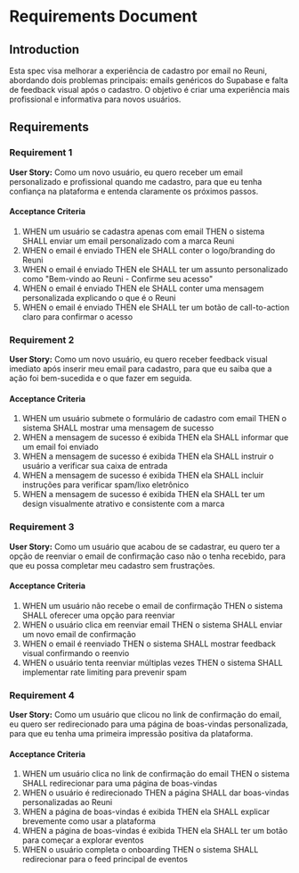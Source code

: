 # Requirements Document

## Introduction

Esta spec visa melhorar a experiência de cadastro por email no Reuni, abordando dois problemas principais: emails genéricos do Supabase e falta de feedback visual após o cadastro. O objetivo é criar uma experiência mais profissional e informativa para novos usuários.

## Requirements

### Requirement 1

**User Story:** Como um novo usuário, eu quero receber um email personalizado e profissional quando me cadastro, para que eu tenha confiança na plataforma e entenda claramente os próximos passos.

#### Acceptance Criteria

1. WHEN um usuário se cadastra apenas com email THEN o sistema SHALL enviar um email personalizado com a marca Reuni
2. WHEN o email é enviado THEN ele SHALL conter o logo/branding do Reuni
3. WHEN o email é enviado THEN ele SHALL ter um assunto personalizado como "Bem-vindo ao Reuni - Confirme seu acesso"
4. WHEN o email é enviado THEN ele SHALL conter uma mensagem personalizada explicando o que é o Reuni
5. WHEN o email é enviado THEN ele SHALL ter um botão de call-to-action claro para confirmar o acesso

### Requirement 2

**User Story:** Como um novo usuário, eu quero receber feedback visual imediato após inserir meu email para cadastro, para que eu saiba que a ação foi bem-sucedida e o que fazer em seguida.

#### Acceptance Criteria

1. WHEN um usuário submete o formulário de cadastro com email THEN o sistema SHALL mostrar uma mensagem de sucesso
2. WHEN a mensagem de sucesso é exibida THEN ela SHALL informar que um email foi enviado
3. WHEN a mensagem de sucesso é exibida THEN ela SHALL instruir o usuário a verificar sua caixa de entrada
4. WHEN a mensagem de sucesso é exibida THEN ela SHALL incluir instruções para verificar spam/lixo eletrônico
5. WHEN a mensagem de sucesso é exibida THEN ela SHALL ter um design visualmente atrativo e consistente com a marca

### Requirement 3

**User Story:** Como um usuário que acabou de se cadastrar, eu quero ter a opção de reenviar o email de confirmação caso não o tenha recebido, para que eu possa completar meu cadastro sem frustrações.

#### Acceptance Criteria

1. WHEN um usuário não recebe o email de confirmação THEN o sistema SHALL oferecer uma opção para reenviar
2. WHEN o usuário clica em reenviar email THEN o sistema SHALL enviar um novo email de confirmação
3. WHEN o email é reenviado THEN o sistema SHALL mostrar feedback visual confirmando o reenvio
4. WHEN o usuário tenta reenviar múltiplas vezes THEN o sistema SHALL implementar rate limiting para prevenir spam

### Requirement 4

**User Story:** Como um usuário que clicou no link de confirmação do email, eu quero ser redirecionado para uma página de boas-vindas personalizada, para que eu tenha uma primeira impressão positiva da plataforma.

#### Acceptance Criteria

1. WHEN um usuário clica no link de confirmação do email THEN o sistema SHALL redirecionar para uma página de boas-vindas
2. WHEN o usuário é redirecionado THEN a página SHALL dar boas-vindas personalizadas ao Reuni
3. WHEN a página de boas-vindas é exibida THEN ela SHALL explicar brevemente como usar a plataforma
4. WHEN a página de boas-vindas é exibida THEN ela SHALL ter um botão para começar a explorar eventos
5. WHEN o usuário completa o onboarding THEN o sistema SHALL redirecionar para o feed principal de eventos